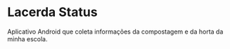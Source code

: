 # Lacerda Status
Aplicativo Android que coleta informações da compostagem e da horta da minha escola.
